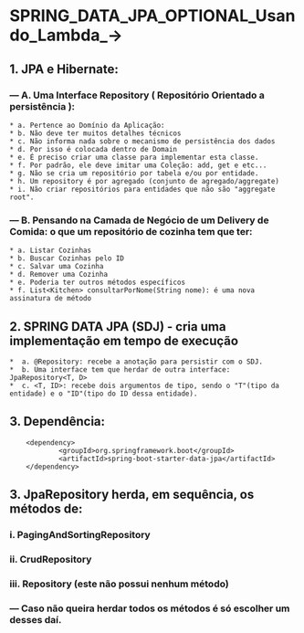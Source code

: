 # SPRING_DATA_JPA_OPTIONAL_Usando_Lambda_->

## 1. JPA e Hibernate:
### — A. Uma Interface Repository ( Repositório Orientado a persistência ):
````
* a. Pertence ao Domínio da Aplicação:
* b. Não deve ter muitos detalhes técnicos
* c. Não informa nada sobre o mecanismo de persistência dos dados
* d. Por isso é colocada dentro de Domain
* e. É preciso criar uma classe para implementar esta classe.
* f. Por padrão, ele deve imitar uma Coleção: add, get e etc...
* g. Não se cria um repositório por tabela e/ou por entidade.
* h. Um repository é por agregado (conjunto de agregado/aggregate)
* i. Não criar repositórios para entidades que não são "aggregate root".
````

### — B. Pensando na Camada de Negócio de um Delivery de Comida: o que um repositório de cozinha tem que ter:
````
* a. Listar Cozinhas
* b. Buscar Cozinhas pelo ID
* c. Salvar uma Cozinha
* d. Remover uma Cozinha
* e. Poderia ter outros métodos específicos
* f. List<Kitchen> consultarPorNome(String nome): é uma nova assinatura de método
````

## 2. SPRING DATA JPA (SDJ) - cria uma implementação em tempo de execução
````
*  a. @Repository: recebe a anotação para persistir com o SDJ.
*  b. Uma interface tem que herdar de outra interface: JpaRepository<T, D>
*  c. <T, ID>: recebe dois argumentos de tipo, sendo o "T"(tipo da entidade) e o "ID"(tipo do ID dessa entidade).
````

## 3. Dependência:
````
    <dependency>
            <groupId>org.springframework.boot</groupId>
            <artifactId>spring-boot-starter-data-jpa</artifactId>
    </dependency>
````

## 3. JpaRepository herda, em sequência, os métodos de:
### i. PagingAndSortingRepository
### ii. CrudRepository
### iii. Repository (este não possui nenhum método)
### — Caso não queira herdar todos os métodos é só escolher um desses daí.